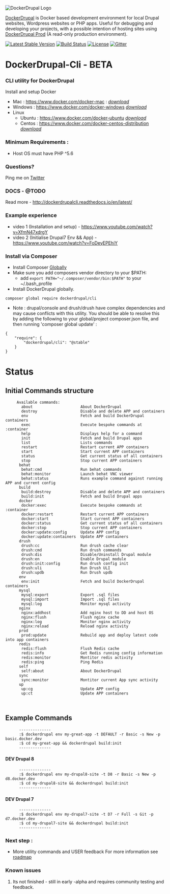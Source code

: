 ![DockerDrupal Logo](https://raw.githubusercontent.com/4alldigital/DockerDrupal/master/docs/images/dd-logo.png)

[DockerDrupal](https://www.4alldigital.io/docker-drupal) is Docker based development environment for local Drupal websites, Wordpress websites or PHP apps. Useful for debugging and developing your projects, with a possible intention of hosting sites using [DockerDrupal Prod](https://github.com/4alldigital/drupalprod-docker) (A read-only production environment).

[![Latest Stable Version](https://poser.pugx.org/dockerdrupal/cli/v/stable)](https://packagist.org/packages/dockerdrupal/cli)
[![Build Status](https://travis-ci.org/4AllDigital/DockerDrupalCli.svg?branch=master)](https://travis-ci.org/4AllDigital/DockerDrupalCli)
[![License](https://poser.pugx.org/dockerdrupal/cli/license)](https://github.com/4AllDigital/DockerDrupalCli/blob/master/LICENSE.txt)
[![Gitter](https://badges.gitter.im/Join%20Chat.svg)](https://gitter.im/DockerDrupalCli/Lobby?utm_source=badge&utm_medium=badge&utm_campaign=pr-badge)


# DockerDrupal-Cli - BETA
### CLI utility for DockerDrupal

Install and setup Docker
  
- Mac : https://www.docker.com/docker-mac : 
[_download_](https://store.docker.com/editions/community/docker-ce-desktop-mac)
- Windows : https://www.docker.com/docker-windows
[_download_](https://store.docker.com/editions/community/docker-ce-desktop-windows)
- Linux
  - Ubuntu : https://www.docker.com/docker-ubuntu
  [_download_](https://store.docker.com/editions/community/docker-ce-server-ubuntu)
  - Centos : https://www.docker.com/docker-centos-distribution
  [_download_](https://store.docker.com/editions/community/docker-ce-server-centos)
   
### Minimum Requirements : 
- Host OS must have PHP ^5.6

### Questions?
  Ping me on [Twitter](http://twitter.com/@4alldigital)
  
### DOCS - @TODO
  Read more - http://dockerdrupalcli.readthedocs.io/en/latest/
  
### Example experience
   - video 1 (Installation and setup) - https://www.youtube.com/watch?v=XfmN47xdrgY
   - video 2 (Initialise Drupal7 Env && App) - https://www.youtube.com/watch?v=FoDeyEPEhiY
   
### Install via Composer
  - Install Composer [Globally](https://getcomposer.org/doc/00-intro.md#globally) 
  - Make sure you add composers vendor directory to your $PATH:
    - add `export PATH="~/.composer/vendor/bin:$PATH"` to your ~/.bash_profile
  - Install DockerDrupal globally.

```
composer global require dockerdrupal/cli
```

- Note : drupal/console and drush/drush have complex dependencies and may cause conflicts with this utility. You should be able to resolve this by adding the following to your global/project composer.json file, and then running 'composer global update' :

```
{
    "require": {
        "dockerdrupal/cli": "@stable"
    }
}
```


# Status
## Initial Commands structure
```
     Available commands:
       about                     About DockerDrupal
       destroy                   Disable and delete APP and containers
       env                       Fetch and build DockerDrupal containers
       exec                      Execute bespoke commands at :container
       help                      Displays help for a command
       init                      Fetch and build Drupal apps
       list                      Lists commands
       restart                   Restart current APP containers
       start                     Start current APP containers
       status                    Get current status of all containers
       stop                      Stop current APP containers
      behat
       behat:cmd                 Run behat commands
       behat:monitor             Launch behat VNC viewer
       behat:status              Runs example command against running APP and current config
      build
       build:destroy             Disable and delete APP and containers
       build:init                Fetch and build Drupal apps
      docker
       docker:exec               Execute bespoke commands at :container
       docker:restart            Restart current APP containers
       docker:start              Start current APP containers
       docker:status             Get current status of all containers
       docker:stop               Stop current APP containers
       docker:update:config      Update APP config
       docker:update:containers  Update APP containers
      drush
       drush:cc                  Run drush cache clear 
       drush:cmd                 Run drush commands 
       drush:dis                 Disable/Uninstall Drupal module
       drush:en                  Enable Drupal module
       drush:init:config         Run drush config init
       drush:uli                 Run Drush ULI
       drush:updb                Run Drush updb
      env
       env:init                  Fetch and build DockerDrupal containers
      mysql
       mysql:export              Export .sql files
       mysql:import              Import .sql files
       mysql:log                 Monitor mysql activity
      nginx
       nginx:addhost             Add nginx host to DD and host OS
       nginx:flush               Flush nginx cache
       nginx:log                 Monitor nginx activity
       nginx:reload              Reload nginx activity
      prod
       prod:update               Rebuild app and deploy latest code into app containers
      redis
       redis:flush               Flush Redis cache
       redis:info                Get Redis running config information
       redis:monitor             Montitor redis activity
       redis:ping                Ping Redis
      self
       self:about                About DockerDrupal
      sync
       sync:monitor              Montitor current App sync activity
      up
       up:cg                     Update APP config
       up:ct                     Update APP containers

       
```

## Example Commands
```
      --------------
      :$ dockerdrupal env my-great-app -t DEFAULT -r Basic -s New -p basic.docker.dev
      :$ cd my-great-app && dockerdrupal build:init
      --------------
```    
#### DEV Drupal 8  
```
      --------------
      :$ dockerdrupal env my-drupal8-site -t D8 -r Basic -s New -p d8.docker.dev
      :$ cd my-drupal8-site && dockerdrupal build:init
      --------------
```   
#### DEV Drupal 7
```
      --------------
      :$ dockerdrupal env my-drupal7-site -t D7 -r Full -s Git -p d7.docker.dev
      :$ cd my-drupal7-site && dockerdrupal build:init
      --------------
```

### Next step :

 - More utility commands and USER feedback
For more information see [roadmap](https://github.com/4AllDigital/DockerDrupalCli/blob/master/roadmap.md)

### Known issues

1. Its not finished - still in early -alpha and requires community testing and feedback.
